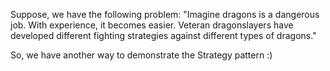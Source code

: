 Suppose, we have the following problem:
"Imagine dragons is a dangerous job. With experience, it becomes easier. Veteran dragonslayers have developed different fighting strategies against different types of
dragons."

So, we have another way to demonstrate the Strategy pattern :)

